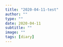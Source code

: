 ```yaml
---
title: "2020-04-11-test"
author: ""
type: ""
date: 2020-04-11
subtitle: ""
image: ""
tags: [diary]
---
```

